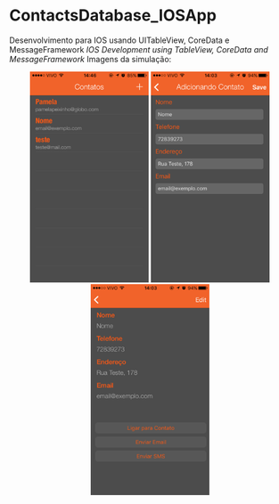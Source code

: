 # ContactsDatabase_IOSApp
Desenvolvimento para IOS usando UITableView, CoreData e MessageFramework
<i>IOS Development using TableView, CoreData and MessageFramework</i>
Imagens da simulação:

<p align="center">
  <img src="https://raw.githubusercontent.com/pamepeixinho/ContactsDatabase_IOSApp/master/IMG_1192.png" width="213"  height="379"/>
  <img src="https://raw.githubusercontent.com/pamepeixinho/ContactsDatabase_IOSApp/master/IMG_1189.png" width="213"  height="379"/>
  <img src="https://raw.githubusercontent.com/pamepeixinho/ContactsDatabase_IOSApp/master/IMG_1190.png" width="213"  height="379"/>
</p>
